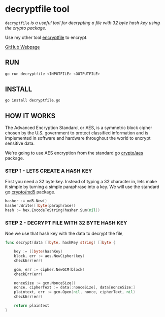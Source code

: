 # decryptfile tool

`decryptfile` _is a useful tool for
decrypting a file with 32 byte hash key using the crypto package._

Use my other tool
[encryptfile](https://github.com/JeffDeCola/my-go-examples/tree/master/useful-tools-i-created/encryptfile)
to encrypt.

[GitHub Webpage](https://jeffdecola.github.io/my-go-examples/)

## RUN

```bash
go run decryptfile <INPUTFILE> <OUTPUTFILE>
```

## INSTALL

```bash
go install decryptfile.go
```

## HOW IT WORKS

The Advanced Encryption Standard, or AES, is a symmetric
block cipher chosen by the U.S. government to protect classified
information and is implemented in software and hardware throughout
the world to encrypt sensitive data.

We're going to use AES encryption from the standard go
[crypto/aes](https://golang.org/pkg/crypto/aes/)
package.

### STEP 1 - LETS CREATE A HASH KEY

First you need a 32 byte key.  Instead of typing a 32
character in, lets make it simple by turning a simple paraphrase into a key.
We will use the standard go
[crypto/md5](https://golang.org/pkg/crypto/md5/)
package.

```go
hasher := md5.New()
hasher.Write([]byte(paraphrase))
hash := hex.EncodeToString(hasher.Sum(nil))
```

### STEP 2 - DECRYPT FILE WITH 32 BYTE HASH KEY

Noe we use that hash key with the data to decrypt the file,

```go
func decrypt(data []byte, hashKey string) []byte {

    key := []byte(hashKey)
    block, err := aes.NewCipher(key)
    checkErr(err)

    gcm, err := cipher.NewGCM(block)
    checkErr(err)

    nonceSize := gcm.NonceSize()
    nonce, cipherText := data[:nonceSize], data[nonceSize:]
    plaintext, err := gcm.Open(nil, nonce, cipherText, nil)
    checkErr(err)

    return plaintext
}
```
